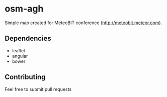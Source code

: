 # osm-agh

Simple map created for MeteoBIT conference (http://meteobit.meteor.com).

## Dependencies

* leaflet
* angular
* bower


## Contributing

Feel free to submit pull requests